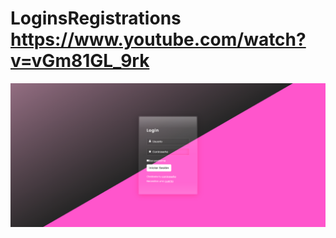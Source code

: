 # LoginsRegistrations https://www.youtube.com/watch?v=vGm81GL_9rk
<p align="center">
  <img src="preview.png" alt="preview del proyecto"  width="1600">
</p>